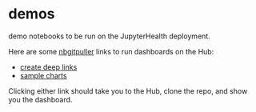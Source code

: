 # demos

demo notebooks to be run on the JupyterHealth deployment.

Here are some [nbgitpuller](https://nbgitpuller.readthedocs.io/en/latest/link.html) links to run dashboards on the Hub:

- [create deep links](https://jupyter-health.2i2c.cloud/hub/user-redirect/git-pull?repo=https%3A%2F%2Fgithub.com%2Fjupyterhealth%2Fdemos&urlpath=voila%2Frender%2Fdemos%2Fdashboards%2Fdeeplink.ipynb&branch=main)
- [sample charts](https://jupyter-health.2i2c.cloud/hub/user-redirect/git-pull?repo=https%3A%2F%2Fgithub.com%2Fjupyterhealth%2Fdemos&urlpath=voila%2Frender%2Fdemos%2Fdashboards%2Fsample-charts.ipynb&branch=main)

Clicking either link should take you to the Hub, clone the repo, and show you the dashboard.
